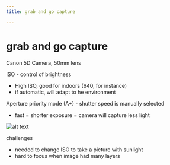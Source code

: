 ```yaml
---
title: grab and go capture

---
```


# grab and go capture

Canon 5D Camera, 50mm lens

ISO - control of brightness
* High ISO, good for indoors (640, for instance)
* if automatic, will adapt to he environment

Aperture priority mode (A+) - shutter speed is manually selected
* fast = shorter exposure = camera will capture less light

![alt text](https://files.slack.com/files-pri/T0HTW3H0V-F052WVC4UKY/img_5992.jpg?pub_secret=490e980676)

challenges
* needed to change ISO to take a picture with sunlight
* hard to focus when image had many layers